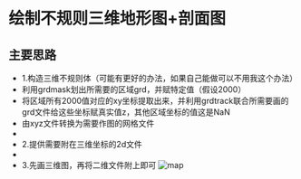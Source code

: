 # 绘制不规则三维地形图+剖面图
## 主要思路
* 1.构造三维不规则体（可能有更好的办法，如果自己能做可以不用我这个办法）
* 利用grdmask划出所需要的区域grd，并赋特定值（假设2000）
* 将区域所有2000值对应的xy坐标提取出来，并利用grdtrack联合所需要画的grd文件给这些坐标赋真实值z，其他区域坐标的值这是NaN
* 由xyz文件转换为需要作图的网格文件
*
* 2.提供需要附在三维坐标的2d文件
*
* 3.先画三维图，再将二维文件附上即可
![map](https://user-images.githubusercontent.com/46471079/191707857-2d2a6055-0c5b-4deb-ade8-e2d3314ecbb2.png)
